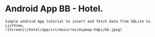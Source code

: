 # Android App BB - Hotel.

    Simple android App tutorial to insert and fetch data from SQLite to ListView.
    ![Screen](/hotel/app/src/main/res/mipmap-hdpi/bb.jpeg)
